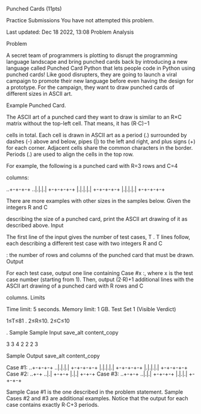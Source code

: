 Punched Cards (11pts)

Practice Submissions
You have not attempted this problem.

Last updated: Dec 18 2022, 13:08
Problem
Analysis

Problem

A secret team of programmers is plotting to disrupt the programming language landscape and bring punched cards back by introducing a new language called Punched Card Python that lets people code in Python using punched cards! Like good disrupters, they are going to launch a viral campaign to promote their new language before even having the design for a prototype. For the campaign, they want to draw punched cards of different sizes in ASCII art.

Example Punched Card.

The ASCII art of a punched card they want to draw is similar to an R×C
matrix without the top-left cell. That means, it has (R⋅C)−1

cells in total. Each cell is drawn in ASCII art as a period (.) surrounded by dashes (-) above and below, pipes (|) to the left and right, and plus signs (+) for each corner. Adjacent cells share the common characters in the border. Periods (.) are used to align the cells in the top row.

For example, the following is a punched card with R=3
rows and C=4

columns:

..+-+-+-+
..|.|.|.|
+-+-+-+-+
|.|.|.|.|
+-+-+-+-+
|.|.|.|.|
+-+-+-+-+

There are more examples with other sizes in the samples below. Given the integers R
and C

describing the size of a punched card, print the ASCII art drawing of it as described above.
Input

The first line of the input gives the number of test cases, T
. T lines follow, each describing a different test case with two integers R and C

: the number of rows and columns of the punched card that must be drawn.
Output

For each test case, output one line containing Case #x
:, where x is the test case number (starting from 1). Then, output (2⋅R)+1 additional lines with the ASCII art drawing of a punched card with R rows and C

columns.
Limits

Time limit: 5 seconds.
Memory limit: 1 GB.
Test Set 1 (Visible Verdict)

1≤T≤81
.
2≤R≤10.
2≤C≤10

.
Sample
Sample Input
save_alt
content_copy

3
3 4
2 2
2 3

Sample Output
save_alt
content_copy

Case #1:
..+-+-+-+
..|.|.|.|
+-+-+-+-+
|.|.|.|.|
+-+-+-+-+
|.|.|.|.|
+-+-+-+-+
Case #2:
..+-+
..|.|
+-+-+
|.|.|
+-+-+
Case #3:
..+-+-+
..|.|.|
+-+-+-+
|.|.|.|
+-+-+-+

Sample Case #1 is the one described in the problem statement. Sample Cases #2 and #3 are additional examples. Notice that the output for each case contains exactly R⋅C+3
periods. 